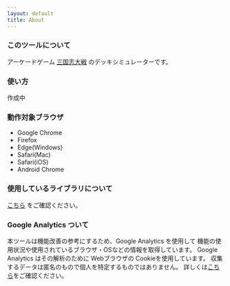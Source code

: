 ```yaml
---
layout: default
title: About
---
```


### このツールについて

アーケードゲーム [三国志大戦](http://www.sangokushi-taisen.com) のデッキシミュレーターです。

### 使い方

作成中

### 動作対象ブラウザ

- Google Chrome
- Firefox
- Edge(Windows)
- Safari(Mac)
- Safari(iOS)
- Android Chrome

### 使用しているライブラリについて

[こちら](licenses.md) をご確認ください。

### Google Analytics ついて

本ツールは機能改善の参考にするため、Google Analytics を使用して
機能の使用状況や使用されているブラウザ・OSなどの情報を取得しています。
Google Analytics はその解析のために Webブラウザの Cookieを使用しています。
収集するデータは匿名のもので個人を特定するものではありません。
詳しくは[こちら](https://policies.google.com/technologies/partner-sites?hl=ja)をご確認ください。
